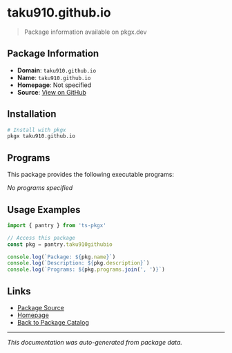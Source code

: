 # taku910.github.io

> Package information available on pkgx.dev

## Package Information

- **Domain**: `taku910.github.io`
- **Name**: `taku910.github.io`
- **Homepage**: Not specified
- **Source**: [View on GitHub](https://github.com/pkgxdev/pantry/tree/main/projects/taku910.github.io/package.yml)

## Installation

```bash
# Install with pkgx
pkgx taku910.github.io
```

## Programs

This package provides the following executable programs:

*No programs specified*

## Usage Examples

```typescript
import { pantry } from 'ts-pkgx'

// Access this package
const pkg = pantry.taku910githubio

console.log(`Package: ${pkg.name}`)
console.log(`Description: ${pkg.description}`)
console.log(`Programs: ${pkg.programs.join(', ')}`)
```

## Links

- [Package Source](https://github.com/pkgxdev/pantry/tree/main/projects/taku910.github.io/package.yml)
- [Homepage](#)
- [Back to Package Catalog](../package-catalog.md)

---

*This documentation was auto-generated from package data.*
